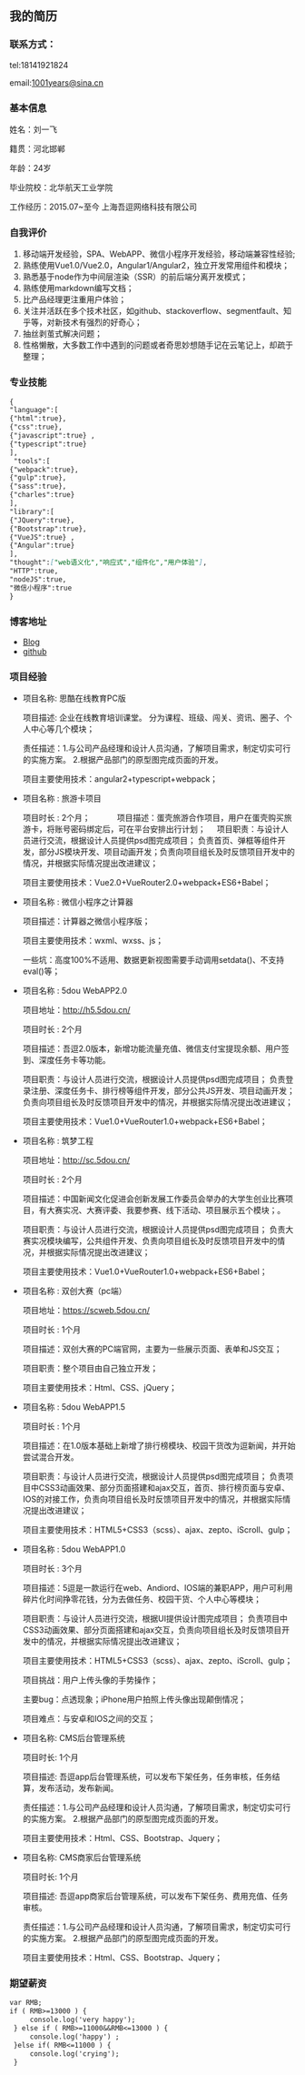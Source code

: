 ## 我的简历

### 联系方式：
tel:18141921824

email:1001years@sina.cn
### 基本信息
姓名：刘一飞

籍贯：河北邯郸

年龄：24岁

毕业院校：北华航天工业学院

工作经历：2015.07~至今  上海吾逗网络科技有限公司
### 自我评价

1. 移动端开发经验，SPA、WebAPP、微信小程序开发经验，移动端兼容性经验;
2. 熟练使用Vue1.0/Vue2.0，Angular1/Angular2，独立开发常用组件和模块；
3. 熟悉基于node作为中间层渲染（SSR）的前后端分离开发模式；
4. 熟练使用markdown编写文档；
4. 比产品经理更注重用户体验；
5. 关注并活跃在多个技术社区，如github、stackoverflow、segmentfault、知乎等，对新技术有强烈的好奇心；
6. 抽丝剥茧式解决问题；
7. 性格懒散，大多数工作中遇到的问题或者奇思妙想随手记在云笔记上，却疏于整理；

### 专业技能

```markdown
{
"language":[ 
{"html":true},
{"css":true}, 
{"javascript":true} ,
{"typescript":true} 
],
 "tools":[ 
{"webpack":true},
{"gulp":true}, 
{"sass":true},
{"charles":true} 
], 
"library":[ 
{"JQuery":true}, 
{"Bootstrap":true}, 
{"VueJS":true} ,
{"Angular":true} 
], 
"thought":["web语义化","响应式","组件化","用户体验"], 
"HTTP":true, 
"nodeJS":true,
"微信小程序":true
}
```


### 博客地址

* [Blog](http://www.cnblogs.com/ricoliu/)
* [github](https://github.com/tiamoyajie)

### 项目经验

* 项目名称: 思酷在线教育PC版 

     项目描述: 企业在线教育培训课堂。 分为课程、班级、闯关、资讯、圈子、个人中心等几个模块；

     责任描述：1.与公司产品经理和设计人员沟通，了解项目需求，制定切实可行的实施方案。 2.根据产品部门的原型图完成页面的开发。 

     项目主要使用技术：angular2+typescript+webpack；
     
* 项目名称 : 旅游卡项目

	项目时长 : 2个月；
    
        项目描述：蛋壳旅游合作项目，用户在蛋壳购买旅游卡，将账号密码绑定后，可在平台安排出行计划；
    
	项目职责：与设计人员进行交流，根据设计人员提供psd图完成项目； 负责首页、弹框等组件开发，部分JS模块开发、项目动画开发；负责向项目组长及时反馈项目开发中的情况，并根据实际情况提出改进建议； 

	项目主要使用技术：Vue2.0+VueRouter2.0+webpack+ES6+Babel；
	
* 项目名称 : 微信小程序之计算器   

	项目描述：计算器之微信小程序版；

	项目主要使用技术：wxml、wxss、js；

	一些坑：高度100%不适用、数据更新视图需要手动调用setdata()、不支持eval()等；
	
* 项目名称 : 5dou WebAPP2.0  

	项目地址：http://h5.5dou.cn/

	项目时长 : 2个月  

	项目描述：吾逗2.0版本，新增功能流量充值、微信支付宝提现余额、用户签到、深度任务卡等功能。 

	项目职责：与设计人员进行交流，根据设计人员提供psd图完成项目； 负责登录注册、深度任务卡、排行榜等组件开发，部分公共JS开发、项目动画开发；负责向项目组长及时反馈项目开发中的情况，并根据实际情况提出改进建议； 

	项目主要使用技术：Vue1.0+VueRouter1.0+webpack+ES6+Babel；
	
* 项目名称 : 筑梦工程 

	项目地址：http://sc.5dou.cn/

	项目时长 : 2个月 

	项目描述：中国新闻文化促进会创新发展工作委员会举办的大学生创业比赛项目，有大赛实况、大赛评委、我要参赛、线下活动、项目展示五个模块；。

	项目职责：与设计人员进行交流，根据设计人员提供psd图完成项目； 负责大赛实况模块编写，公共组件开发、负责向项目组长及时反馈项目开发中的情况，并根据实际情况提出改进建议； 

	项目主要使用技术：Vue1.0+VueRouter1.0+webpack+ES6+Babel；
	
* 项目名称 : 双创大赛（pc端）

	项目地址：https://scweb.5dou.cn/

	项目时长 : 1个月 

	项目描述：双创大赛的PC端官网，主要为一些展示页面、表单和JS交互；

	项目职责：整个项目由自己独立开发； 

	项目主要使用技术：Html、CSS、jQuery；

* 项目名称 : 5dou WebAPP1.5

	项目时长 : 1个月  

	项目描述：在1.0版本基础上新增了排行榜模块、校园干货改为逗新闻，并开始尝试混合开发。 

	项目职责：与设计人员进行交流，根据设计人员提供psd图完成项目； 负责项目中CSS3动画效果、部分页面搭建和ajax交互，首页、排行榜页面与安卓、IOS的对接工作，负责向项目组长及时反馈项目开发中的情况，并根据实际情况提出改进建议； 

	项目主要使用技术：HTML5+CSS3（scss）、ajax、zepto、iScroll、gulp；
	
* 项目名称 : 5dou WebAPP1.0  

	项目时长 : 3个月 

	项目描述：5逗是一款运行在web、Andiord、IOS端的兼职APP，用户可利用碎片化时间挣零花钱，分为去做任务、校园干货、个人中心等模块；

	项目职责：与设计人员进行交流，根据UI提供设计图完成项目； 负责项目中CSS3动画效果、部分页面搭建和ajax交互，负责向项目组长及时反馈项目开发中的情况，并根据实际情况提出改进建议；  

	项目主要使用技术：HTML5+CSS3（scss）、ajax、zepto、iScroll、gulp；

	项目挑战：用户上传头像的手势操作；

	主要bug：点透现象；iPhone用户拍照上传头像出现颠倒情况；

	项目难点：与安卓和IOS之间的交互；
	
* 项目名称: CMS后台管理系统

	项目时长: 1个月

	项目描述: 吾逗app后台管理系统，可以发布下架任务，任务审核，任务结算，发布活动，发布新闻。 

	责任描述：1.与公司产品经理和设计人员沟通，了解项目需求，制定切实可行的实施方案。 2.根据产品部门的原型图完成页面的开发。 

	项目主要使用技术：Html、CSS、Bootstrap、Jquery；
	
* 项目名称: CMS商家后台管理系统 

	项目时长: 1个月 

	项目描述: 吾逗app商家后台管理系统，可以发布下架任务、费用充值、任务审核。  

	责任描述：1.与公司产品经理和设计人员沟通，了解项目需求，制定切实可行的实施方案。 2.根据产品部门的原型图完成页面的开发。 

	项目主要使用技术：Html、CSS、Bootstrap、Jquery；
	
	
### 期望薪资

```markdown
var RMB;
if ( RMB>=13000 ) { 
     console.log('very happy');
 } else if ( RMB>=11000&&RMB<=13000 ) { 
     console.log('happy') ;
 }else if( RMB<=11000 ) { 
     console.log('crying');
 }
 ```
